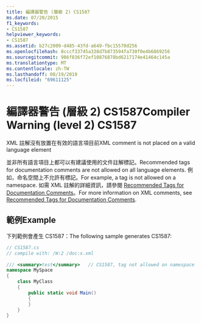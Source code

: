 ```yaml
---
title: 編譯器警告 (層級 2) CS1587
ms.date: 07/20/2015
f1_keywords:
- CS1587
helpviewer_keywords:
- CS1587
ms.assetid: b27c2009-d485-43fd-a649-fbc15570d256
ms.openlocfilehash: 8cccf33745a338d7b873594fa730f0e4b6869256
ms.sourcegitcommit: 986f836f72ef10876878bd6217174e41464c145a
ms.translationtype: MT
ms.contentlocale: zh-TW
ms.lasthandoff: 08/19/2019
ms.locfileid: "69611125"
---
```

# <a name="compiler-warning-level-2-cs1587"></a><span data-ttu-id="d0a37-102">編譯器警告 (層級 2) CS1587</span><span class="sxs-lookup"><span data-stu-id="d0a37-102">Compiler Warning (level 2) CS1587</span></span>
<span data-ttu-id="d0a37-103">XML 註解沒有放置在有效的語言項目前</span><span class="sxs-lookup"><span data-stu-id="d0a37-103">XML comment is not placed on a valid language element</span></span>  
  
 <span data-ttu-id="d0a37-104">並非所有語言項目上都可以有建議使用的文件註解標記。</span><span class="sxs-lookup"><span data-stu-id="d0a37-104">Recommended tags for documentation comments are not allowed on all language elements.</span></span> <span data-ttu-id="d0a37-105">例如，命名空間上不允許有標記。</span><span class="sxs-lookup"><span data-stu-id="d0a37-105">For example, a tag is not allowed on a namespace.</span></span> <span data-ttu-id="d0a37-106">如需 XML 註解的詳細資訊，請參閱 [Recommended Tags for Documentation Comments](../programming-guide/xmldoc/recommended-tags-for-documentation-comments.md)。</span><span class="sxs-lookup"><span data-stu-id="d0a37-106">For more information on XML comments, see [Recommended Tags for Documentation Comments](../programming-guide/xmldoc/recommended-tags-for-documentation-comments.md).</span></span>  
  
## <a name="example"></a><span data-ttu-id="d0a37-107">範例</span><span class="sxs-lookup"><span data-stu-id="d0a37-107">Example</span></span>  
 <span data-ttu-id="d0a37-108">下列範例會產生 CS1587：</span><span class="sxs-lookup"><span data-stu-id="d0a37-108">The following sample generates CS1587:</span></span>  
  
```csharp  
// CS1587.cs  
// compile with: /W:2 /doc:x.xml  
  
/// <summary>test</summary>   // CS1587, tag not allowed on namespace  
namespace MySpace  
{  
    class MyClass  
    {  
        public static void Main()  
        {  
        }  
    }  
}  
```
